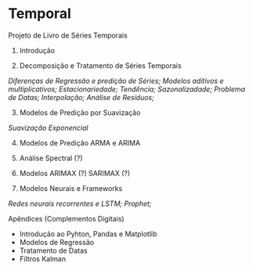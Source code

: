 # Temporal
Projeto de Livro de Séries Temporais

1. Introdução  

2. Decomposição e Tratamento de Séries Temporais

*Diferenças de Regressão e predição de Séries; Modelos aditivos e multiplicativos; Estacionariedade; Tendência; Sazonalizadade; Problema de Datas; Interpolação; Análise de Resíduos;*

3. Modelos de Predição por Suavização

*Suavização Exponencial* 

4. Modelos de Predição ARMA e ARIMA

5. Análise Spectral (?)
5. Modelos ARIMAX (?) SARIMAX (?)

6. Modelos Neurais e Frameworks

*Redes neurais recorrentes e LSTM; Prophet;*

Apêndices (Complementos Digitais)

* Introdução ao Pyhton, Pandas e Matplotlib
* Modelos de Regressão
* Tratamento de Datas
* Filtros Kalman
